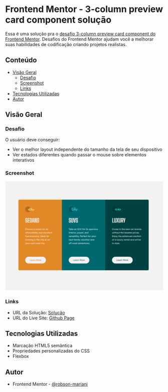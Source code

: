 # Frontend Mentor - 3-column preview card component solução

Essa é uma solução pra o [desafio 3-column preview card component do Frontend Mentor](https://www.frontendmentor.io/challenges/3column-preview-card-component-pH92eAR2-). Desafios do Frontend Mentor ajudam você a melhorar suas habilidades de codificação criando projetos realistas. 

## Conteúdo

- [Visão Geral](#visão-geral)
  - [Desafio](#desafio)
  - [Screenshot](#screenshot)
  - [Links](#links)
- [Tecnologias Utilizadas](#tecnologias-utilizadas)
- [Autor](#autor)

## Visão Geral

### Desafio

O usuário deve conseguir:

- Ver o melhor layout independente do tamanho da tela de seu dispositivo
- Ver estados diferentes quando passar o mouse sobre elementos interativos

### Screenshot

![](./src/screenshots/Screenshot_1.png)

### Links

- URL da Solução: [Solução](https://www.frontendmentor.io/solutions/componente-de-3-colunas-responsivo-criado-com-html-e-css-flexbox-h_jjCoRty3)
- URL do Live Site: [Github Page](https://robson-mariani.github.io/frontend-mentor-3-column-preview-card-component/)

## Tecnologias Utilizadas

- Marcação HTML5 semântica
- Propriedades personalizadas do CSS
- Flexbox

## Autor

- Frontend Mentor - [@robson-mariani](https://www.frontendmentor.io/profile/robson-mariani)
